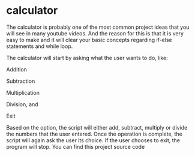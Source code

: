 # calculator
The calculator is probably one of the most common project ideas that you will see in many youtube videos. And the reason for this is that it is
very easy to make and it will clear your basic concepts regarding
if-else statements and while loop.

The calculator will start by asking what the user wants to do, like:

Addition

Subtraction

Multiplication

Division, and

Exit

Based on the option, the script will either add, subtract, multiply or
divide the numbers that the user entered. Once the operation is
complete, the script will again ask the user its choice. If the user
chooses to exit, the program will stop.
You can find this project source code
